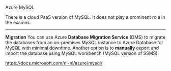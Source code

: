 Azure MySQL

There is a cloud PaaS version of MySQL. It does not play a prominent role in the examns. 

***
**Migration**
You can use Azure **Database Migration Service** (DMS) to migrate the databases from an on-premises MySQL instance to Azure Database for MySQL with minimal downtime. Another option is to **manually** export and import the database using MySQL workbench (MySQL version of SSMS).

https://docs.microsoft.com/nl-nl/azure/mysql/
